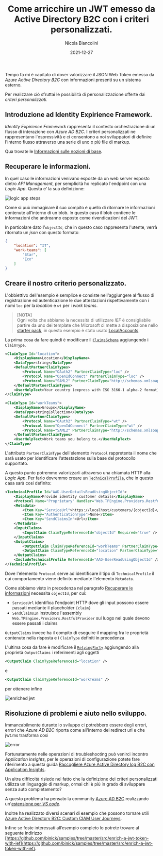 ﻿---
title: Come arricchire un JWT emesso da Active Directory B2C con i criteri personalizzati.
date: 2021-12-27
author: Nicola Biancolini
description: Aggiungere attestazioni ad un JWT, una soluzione pratica e veloce.
series: 
  - Identity Experience Framework
keywords: 
  - identity experience framework
  - active directory b2c
  - custom policy
  - azure blob storage
tags: 
  - azure
  - active directory b2c
aliases:
  - /it/posts/2021-12-27_enrich-a-jwt-token-with-ief
cover:
  image: cover.jpg
  alt: Foto di copertina
  caption: Foto di <a href="https://unsplash.com/@yasinyusuf?utm_source=unsplash&utm_medium=referral&utm_content=creditCopyText">Yasin Yusuf</a> su <a href="https://unsplash.com/s/photos/identity?utm_source=unsplash&utm_medium=referral&utm_content=creditCopyText">Unsplash</a>
---

Tempo fa mi è capitato di dover valorizzare il JSON Web Token emesso da _Azure Active Directory B2C_ con informazioni presenti su un sistema esterno.

Per realizzare ciò sfruttai le possibilità di personalizzazione offerte dai _criteri personalizzati_.

## Introduzione ad Identity Expirience Framework. 

_Identity Expirience Framework_ rappresenta il contesto orchestrazione di un flusso di interazione con _Azure AD B2C_. I criteri personalizzati ne rappresentano l'espressività e ci consentono a noi sviluppatori di definire l'interno flusso attraverso una serie di uno o piὺ file di markup.

Qua trovate le [Informazioni sulle nozioni di base](https://docs.microsoft.com/azure/active-directory-b2c/custom-policy-overview#understanding-the-basics).

## Recuperare le informazioni.

In quel caso le informazioni venivano esposte da un web server esposto dietro _API Management_, per semplicità ho replicato l'endpoint con una _Logic App_. Questa e' la sua definizione:

![logic app steps](logic-app-steps.png)

Come si può immaginare il suo compito è quello di ritornare le informazioni contenute all'interno di un blob. In questo caso il blob contiene le informazioni che andreanno esposte come rivendicazioni del JWT.

In particolare dato l'`objectId`, che in questo caso rappresenta l'utente, verrà ritornato un _json_ con questo formato:

``` json
{
    "location": "IT",
    "work-teams": [
        "Star",
        "Eco"
    ]
}
```

## Creare il nostro criterio personalizzato.

L'obbiettivo dell'esempio è semplice e consiste nell'aggiungere al flusso di registrazione ed autenticazione le due attestazioni rispettivamente con i nomi `loc` per la _location_ e `wt` per i _work teams_.

> [NOTA]  
> Ogni volta che abbiamo la necessità di utilizzare _IEF_ è consigliabile partire da uno dei template che Microsoft ci mette a disposizione nello [starter pack](https://github.com/Azure-Samples/active-directory-b2c-custom-policy-starterpack), in questo esempio è stato usato [LocalAccounts](https://github.com/Azure-Samples/active-directory-b2c-custom-policy-starterpack/tree/63d382ae6cd78d2995a88653c7b7ed55876a8296/LocalAccounts).

La prima cosa da fare quindi è modificare il [`ClaimsSchema`](https://docs.microsoft.com/azure/active-directory-b2c/claimsschema) aggiungendo i `ClaimType`.

``` xml
<ClaimType Id="location">
    <DisplayName>Location</DisplayName>
    <DataType>string</DataType>
    <DefaultPartnerClaimTypes>
        <Protocol Name="OAuth2" PartnerClaimType="loc" />
        <Protocol Name="OpenIdConnect" PartnerClaimType="loc" />
        <Protocol Name="SAML2" PartnerClaimType="http://schemas.xmlsoap.org/ws/2005/05/identity/claims/location" />
    </DefaultPartnerClaimTypes>
    <UserHelpText>Your country (express with ISO 3166-1 alpha-2 format).</UserHelpText>
</ClaimType>
```

``` xml
<ClaimType Id="workTeams">
    <DisplayName>Groups</DisplayName>
    <DataType>stringCollection</DataType>
    <DefaultPartnerClaimTypes>
        <Protocol Name="OAuth2" PartnerClaimType="wt" />
        <Protocol Name="OpenIdConnect" PartnerClaimType="wt" />
        <Protocol Name="SAML2" PartnerClaimType="http://schemas.xmlsoap.org/ws/2005/05/identity/claims/workteams" />
    </DefaultPartnerClaimTypes>
    <UserHelpText>Work teams you belong to.</UserHelpText>
</ClaimType>
```

L'attributo `PartnerClaimType` dell'elemento `Protocol` rappretenta il nome che sarà usato per identificare l'attestazione sulla base del protocollo supportato.

A questo punto potremmo valorizzarli attraverso una chiamata HTTP alla _Logic App_. Per farlo dovremmo creare un [`TechnicalProfile`](https://docs.microsoft.com/azure/active-directory-b2c/restful-technical-profile), che in questo casa sarà cosi definito:

``` xml
<TechnicalProfile Id="AAD-UserDetailsReadUsingObjectId">
    <DisplayName>Provide identity customer details</DisplayName>
    <Protocol Name="Proprietary" Handler="Web.TPEngine.Providers.RestfulProvider, Web.TPEngine, Version=1.0.0.0, Culture=neutral, PublicKeyToken=null" />
    <Metadata>
        <Item Key="ServiceUrl">https://localhost/customers/{objectId}</Item>
        <Item Key="AuthenticationType">None</Item>
        <Item Key="SendClaimsIn">Url</Item>
    </Metadata>
    <InputClaims>
        <InputClaim ClaimTypeReferenceId="objectId" Required="true" />
    </InputClaims>
    <OutputClaims>
        <OutputClaim ClaimTypeReferenceId="workTeams" PartnerClaimType="work-teams" />
        <OutputClaim ClaimTypeReferenceId="location" PartnerClaimType="location" />
    </OutputClaims>
    <IncludeTechnicalProfile ReferenceId="AAD-UserReadUsingObjectId" />
</TechnicalProfile>
```

Dove l'elemento `Protocol` serve ad identificare il tipo di `TechnicalProfile` il cui comportamento viene definito mediante l'elemento `Metadata`.

Come abbiamo visto in precedenza nel paragrafo [Recuperare le informazioni](#Recuperare_le_informazioni) necessita `objectId`, per cui:

- `ServiceUrl` identifica l'endpoint HTTP dove gli input possono essere passati mediante il placeholder `{claim}`
- `SendClaimsIn` instruisce l'assembly `Web.TPEngine.Providers.RestfulProvider` sul luogo nel quale devono essere passati i claims

`OutputClaims` invece ha il compito di eseguire il mapping fra le proprietà contenute nella risposta e i `ClaimType` definiti in precedenza.

L'ultima cosa da fare è modificare il [`RelyingParty`](https://docs.microsoft.com/azure/active-directory-b2c/relyingparty) aggiungendo alla proprietà `OutputClaims` i referimenti agli oggetti

``` xml
<OutputClaim ClaimTypeReferenceId="location" />
```

e

``` xml
<OutputClaim ClaimTypeReferenceId="workTeams" />
```

per ottenere infine

![enriched jwt](enriched-jwt.png)

## Risoluzione di problemi e aiuto nello sviluppo.

Immancabilmente durante lo sviluppo ci potrebbero essere degli errori, errori che _Azure AD B2C_ riporta come all'interno del redirect url e che jwt.ms trasforma cosi

![error](error.png)

Fortunatamente nelle operazioni di troubleshooting può venirci incontro _Application Insights_, per le operazioni di configurazione potete fare riferimento a questa guida [Raccogliere Azure Active Directory log B2C con Application Insights](https://docs.microsoft.com/azure/active-directory-b2c/troubleshoot-with-application-insights?pivots=b2c-custom-policy#see-the-logs-in-vs-code-extension).

Un altra difficoltà risiede nel fatto che la definizione dei criteri personalizzati utilizza un linguaggio di markup, ormai chi è piὺ in grado di sviluppare senza auto completamento?

A questo problema ha pensato la community [Azure AD B2C](https://azure-ad-b2c.github.io/azureadb2ccommunity.io) realizzando un'[estensione per _VS code_](https://github.com/azure-ad-b2c/vscode-extension).

Inoltre ha realizzato diversi scenari di esempio che possono tornare utili [Azure Active Directory B2C: Custom CIAM User Journeys](https://github.com/azure-ad-b2c/samples).

Infine se foste interessati all’esempio completo lo potrete trovare al seguente indirizzo [https://github.com/binick/samples/tree/master/src/enrich-a-jwt-token-with-ief](https://github.com/binick/samples/tree/master/src/enrich-a-jwt-token-with-ief).
